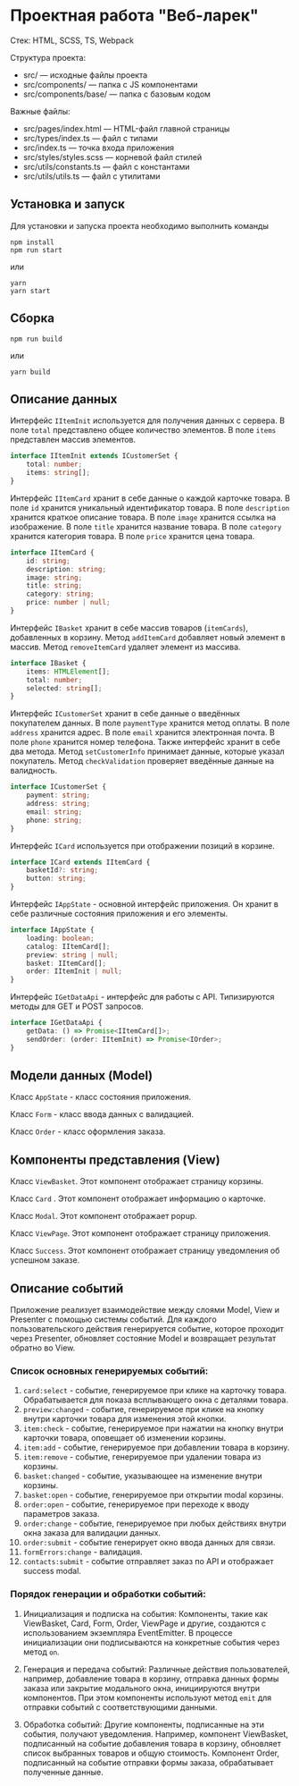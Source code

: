 # Проектная работа "Веб-ларек"

Стек: HTML, SCSS, TS, Webpack

Структура проекта:

- src/ — исходные файлы проекта
- src/components/ — папка с JS компонентами
- src/components/base/ — папка с базовым кодом

Важные файлы:

- src/pages/index.html — HTML-файл главной страницы
- src/types/index.ts — файл с типами
- src/index.ts — точка входа приложения
- src/styles/styles.scss — корневой файл стилей
- src/utils/constants.ts — файл с константами
- src/utils/utils.ts — файл с утилитами

## Установка и запуск

Для установки и запуска проекта необходимо выполнить команды

```
npm install
npm run start
```

или

```
yarn
yarn start
```

## Сборка

```
npm run build
```

или

```
yarn build
```

## Описание данных

Интерфейс `IItemInit` используется для получения данных с сервера. В поле `total` представлено общее количество элементов. В поле `items` представлен массив элементов.

```typescript
interface IItemInit extends ICustomerSet {
	total: number;
	items: string[];
}
```

Интерфейс `IItemCard` хранит в себе данные о каждой карточке товара. В поле `id` хранится уникальный идентификатор товара. В поле `description` хранится краткое описание товара. В поле `image` хранится ссылка на изображение. В поле `title` хранится название товара. В поле `category` хранится категория товара. В поле `price` хранится цена товара.

```typescript
interface IItemCard {
	id: string;
	description: string;
	image: string;
	title: string;
	category: string;
	price: number | null;
}
```

Интерфейс `IBasket` хранит в себе массив товаров (`itemCards`), добавленных в корзину. Метод `addItemCard` добавляет новый элемент в массив. Метод `removeItemCard` удаляет элемент из массива.

```typescript
interface IBasket {
	items: HTMLElement[];
	total: number;
	selected: string[];
}
```

Интерфейс `ICustomerSet` хранит в себе данные о введённых покупателем данных. В поле `paymentType` хранится метод оплаты. В поле `address` хранится адрес. В поле `email` хранится электронная почта. В поле `phone` хранится номер телефона. Также интерфейс хранит в себе два метода. Метод `setCustomerInfo` принимает данные, которые указал покупатель. Метод `checkValidation` проверяет введённые данные на валидность.

```typescript
interface ICustomerSet {
	payment: string;
	address: string;
	email: string;
	phone: string;
}
```

Интерфейс `ICard` используется при отображении позиций в корзине.

```typescript
interface ICard extends IItemCard {
	basketId?: string;
	button: string;
}
```

Интерфейс `IAppState` - основной интерфейс приложения. Он хранит в себе различные состояния приложения и его элементы.

```typescript
interface IAppState {
	loading: boolean;
	catalog: IItemCard[];
	preview: string | null;
	basket: IItemCard[];
	order: IItemInit | null;
}
```

Интерфейс `IGetDataApi` - интерфейс для работы с API. Типизируются методы для GET и POST запросов.

```typescript
interface IGetDataApi {
	getData: () => Promise<IItemCard[]>;
	sendOrder: (order: IItemInit) => Promise<IOrder>;
}
```

## Модели данных (Model)

Класс `AppState` - класс состояния приложения.

Класс `Form` - класс ввода данных с валидацией.

Класс `Order` - класс оформления заказа.

## Компоненты представления (View)

Класс `ViewBasket`. Этот компонент отображает страницу корзины.

Класс `Card` . Этот компонент отображает информацию о карточке.

Класс `Modal`. Этот компонент отображает popup.

Класс `ViewPage`. Этот компонент отображает страницу приложения.

Класс `Success`. Этот компонент отображает страницу уведомления об успешном заказе.

## Описание событий

Приложение реализует взаимодействие между слоями Model, View и Presenter с помощью системы событий. Для каждого пользовательского действия генерируется событие, которое проходит через Presenter, обновляет состояние Model и возвращает результат обратно во View.

### Список основных генерируемых событий:

1. `card:select` - событие, генерируемое при клике на карточку товара. Обрабатывается для показа всплывающего окна с деталями товара.
2. `preview:changed` - событие, генерируемое при клике на кнопку внутри карточки товара для изменения этой кнопки.
3. `item:check` - событие, генерируемое при нажатии на кнопку внутри карточки товара, оповещает об изменении корзины.
4. `item:add` - событие, генерируемое при добавлении товара в корзину.
5. `item:remove` - событие, генерируемое при удалении товара из корзины.
6. `basket:changed` - событие, указывающее на изменение внутри корзины.
7. `basket:open` - событие, генерируемое при открытии modal корзины.
8. `order:open` - событие, генерируемое при переходе к вводу параметров заказа.
9. `order:change` - событие, генерируемое при любых действиях внутри окна заказа для валидации данных.
10. `order:submit` - событие генерирует окно ввода данных для связи.
11. `formErrors:change` - валидация.
12. `contacts:submit` - событие отправляет заказ по API и отображает success modal.

### Порядок генерации и обработки событий:

1. Инициализация и подписка на события: Компоненты, такие как ViewBasket, Card, Form, Order, ViewPage и другие, создаются с использованием экземпляра EventEmitter. В процессе инициализации они подписываются на конкретные события через метод `on`.

2. Генерация и передача событий: Различные действия пользователей, например, добавление товара в корзину, отправка данных формы заказа или закрытие модального окна, инициируются внутри компонентов. При этом компоненты используют метод `emit` для отправки событий с соответствующими данными.

3. Обработка событий: Другие компоненты, подписанные на эти события, получают уведомления. Например, компонент ViewBasket, подписанный на событие добавления товара в корзину, обновляет список выбранных товаров и общую стоимость. Компонент Order, подписанный на событие отправки формы заказа, обрабатывает полученные данные.
